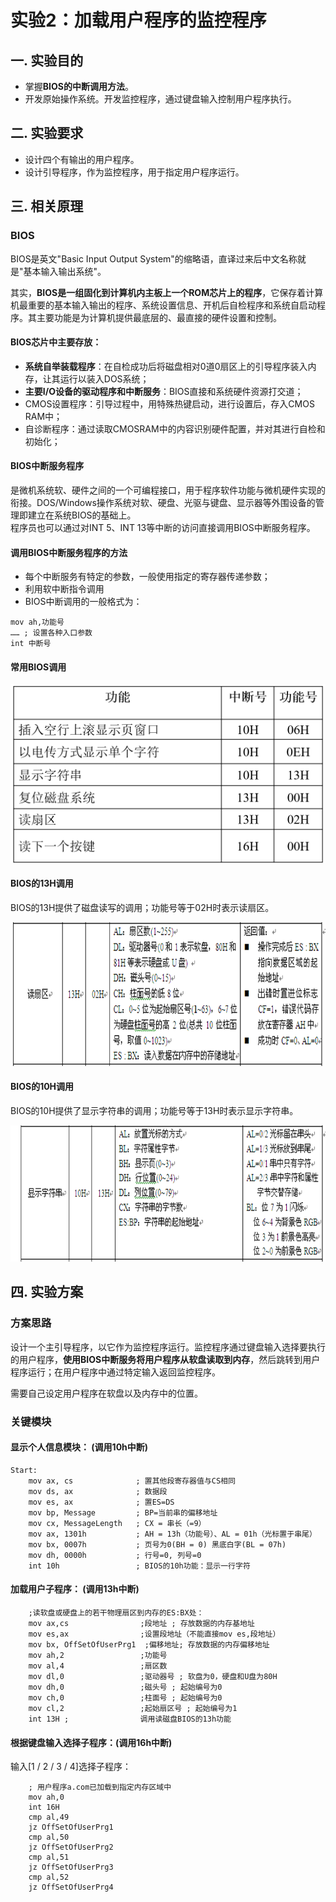 # 实验2：加载用户程序的监控程序

## 一. 实验目的
- 掌握**BIOS的中断调用方法**。
- 开发原始操作系统。开发监控程序，通过键盘输入控制用户程序执行。

## 二. 实验要求
- 设计四个有输出的用户程序。
- 设计引导程序，作为监控程序，用于指定用户程序运行。

## 三. 相关原理
### BIOS
BIOS是英文"Basic Input Output System"的缩略语，直译过来后中文名称就是"基本输入输出系统"。

其实，**BIOS是一组固化到计算机内主板上一个ROM芯片上的程序**，它保存着计算机最重要的基本输入输出的程序、系统设置信息、开机后自检程序和系统自启动程序。其主要功能是为计算机提供最底层的、最直接的硬件设置和控制。

#### BIOS芯片中主要存放：
- **系统自举装载程序**：在自检成功后将磁盘相对0道0扇区上的引导程序装入内存，让其运行以装入DOS系统；
- **主要I/O设备的驱动程序和中断服务**：BIOS直接和系统硬件资源打交道；
- CMOS设置程序：引导过程中，用特殊热键启动，进行设置后，存入CMOS RAM中；
- 自诊断程序：通过读取CMOSRAM中的内容识别硬件配置，并对其进行自检和初始化；

#### BIOS中断服务程序
是微机系统软、硬件之间的一个可编程接口，用于程序软件功能与微机硬件实现的衔接。DOS/Windows操作系统对软、硬盘、光驱与键盘、显示器等外围设备的管理即建立在系统BIOS的基础上。  
程序员也可以通过对INT 5、INT 13等中断的访问直接调用BIOS中断服务程序。

#### 调用BIOS中断服务程序的方法
- 每个中断服务有特定的参数，一般使用指定的寄存器传递参数；
- 利用软中断指令调用
- BIOS中断调用的一般格式为：
```x86asm
mov ah,功能号
…… ; 设置各种入口参数
int 中断号
```

#### 常用BIOS调用
<div align=center>
<img src="figure/常用BIOS调用.png"/>
</div>

#### BIOS的13H调用
BIOS的13H提供了磁盘读写的调用；功能号等于02H时表示读扇区。
<div align=center>
<img src="figure/13H02H.png"/>
</div>

#### BIOS的10H调用
BIOS的10H提供了显示字符串的调用；功能号等于13H时表示显示字符串。
<div align=center>
<img src="figure/10H13H.png"/>
</div>

## 四. 实验方案
### 方案思路
设计一个主引导程序，以它作为监控程序运行。监控程序通过键盘输入选择要执行的用户程序，**使用BIOS中断服务将用户程序从软盘读取到内存**，然后跳转到用户程序运行；在用户程序中通过特定输入返回监控程序。

需要自己设定用户程序在软盘以及内存中的位置。

### 关键模块
#### 显示个人信息模块： (调用10h中断)
```x86asm
Start:
	mov	ax, cs	            ; 置其他段寄存器值与CS相同
	mov	ds, ax	            ; 数据段
	mov	es, ax		        ; 置ES=DS
	mov	bp, Message		    ; BP=当前串的偏移地址
	mov	cx, MessageLength   ; CX = 串长（=9）
	mov	ax, 1301h		    ; AH = 13h（功能号）、AL = 01h（光标置于串尾）
	mov	bx, 0007h		    ; 页号为0(BH = 0) 黑底白字(BL = 07h)
    mov dh, 0000h		    ; 行号=0, 列号=0 
	int	10h			        ; BIOS的10h功能：显示一行字符
```

#### 加载用户子程序： (调用13h中断)
```x86asm
    ;读软盘或硬盘上的若干物理扇区到内存的ES:BX处：
    mov ax,cs                ;段地址 ; 存放数据的内存基地址
    mov es,ax                ;设置段地址（不能直接mov es,段地址）
    mov bx, OffSetOfUserPrg1  ;偏移地址; 存放数据的内存偏移地址
    mov ah,2                 ;功能号
    mov al,4                 ;扇区数
    mov dl,0                 ;驱动器号 ; 软盘为0，硬盘和U盘为80H
    mov dh,0                 ;磁头号 ; 起始编号为0
    mov ch,0                 ;柱面号 ; 起始编号为0
    mov cl,2                 ;起始扇区号 ; 起始编号为1
    int 13H ;                调用读磁盘BIOS的13h功能
```
#### 根据键盘输入选择子程序：(调用16h中断)
输入[1 / 2 / 3 / 4]选择子程序： 
```x86asm
    ; 用户程序a.com已加载到指定内存区域中
	mov ah,0
	int 16H
	cmp al,49
	jz OffSetOfUserPrg1
	cmp al,50
	jz OffSetOfUserPrg2
	cmp al,51
	jz OffSetOfUserPrg3
	cmp al,52
	jz OffSetOfUserPrg4
```